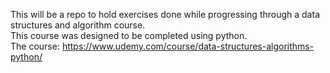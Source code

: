 This will be a repo to hold exercises done while progressing through a data structures and algorithm course.  
This course was designed to be completed using python.  
The course: https://www.udemy.com/course/data-structures-algorithms-python/
